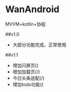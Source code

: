 # WanAndroid
MVVM+kotlin+协程

##v1.0
- 大部分功能完成，正常使用

##v1.1
- 增加闪屏页()
- 增加加载页(/)
- 今日头条适配(/)
- 增加todo功能()